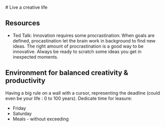 # Live a creative life

## Resources
- Ted Talk: Innovation requires some procrastination:
When goals are defined, procastination let the brain work in background to find new ideas.
The right amount of procrastination is a good way to be innovative.
Always be ready to scratch some ideas you get in inexpected moments.

## Environment for balanced creativity & productivity

Having a big rule on a wall with a cursor, representing the deadline (could even be your life : 0 to 100 years).
Dedicate time for leasure:
  - Friday
  - Saturday
  - Meals - without exceeding